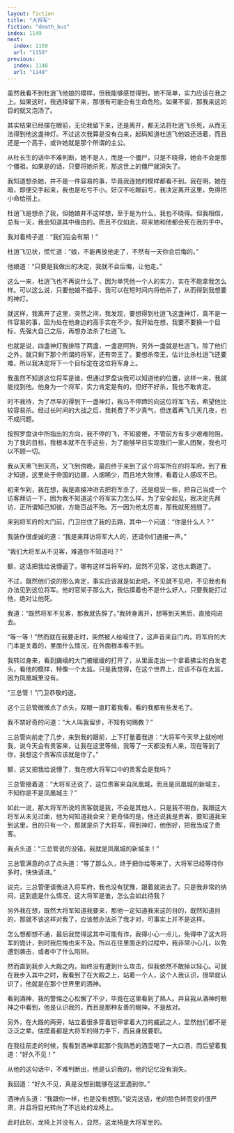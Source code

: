 ```yaml
---
layout: fiction
title: "大将军"
fiction: "death_bus"
index: 1149
next:
  index: 1150
  url: "1150"
previous:
  index: 1148
  url: "1148"
---
```

虽然我看不到杜逍飞他娘的模样，但我能够感觉得到，她不简单，实力应该在我之上。如果这时，我选择留下来，那很有可能会有生命危险。如果不留，那我来这的目的就又泡汤了。

其实结果已经摆在眼前，无论我留下来，还是离开，都无法将杜逍飞杀死，从而无法得到他这盏神灯。不过这次我算是没有白来，起码知道杜逍飞他娘还活着，而且还是一个高手，或许她就是那个所谓的主公。

从杜长生的话中不难判断，她不是人，而是一个僵尸，只是不晓得，她会不会是那个僵祖。如果是的话，只要将她杀死，那这世上的僵尸就消失了。

我知道想杀她，并不是一件容易的事，毕竟我连她的模样都看不到。我在明，她在暗，即便交手起来，我也是吃亏不小。好汉不吃眼前亏，我决定离开这里，免得把小命给搭上。

杜逍飞是想杀了我，但她娘并不这样想，至于是为什么，我也不晓得。但我相信，总有一天，我会知道其中缘由的。而且不仅如此，将来她和他都会死在我的手中。

我对着椅子道：“我们后会有期！”

杜逍飞见状，慌忙道：“娘，不能再放他走了，不然有一天你会后悔的。”

他娘道：“只要是我做出的决定，我就不会后悔，让他走。”

这么一来，杜逍飞也不再说什么了，因为单凭他一个人的实力，实在不能拿我怎么样。可以这么说，只要他娘不插手，我可以在短时间内将他杀了，从而得到我想要的神灯。

就这样，我离开了这里，突然之间，我发现，要想得到杜逍飞这盏神灯，真不是一件容易的事，因为处在他身边的高手实在不少。我开始在想，我要不要换一个目标，先强大自己之后，再想办法杀了杜逍飞。

也就是说，四盏神灯我排除了两盏，一盏是阿狗，另外一盏就是杜逍飞，除了他们之外，就只剩下那个所谓的将军，还有帝王了。要想杀帝王，估计比杀杜逍飞还要难，所以我决定将下一个目标定在这位将军身上。

我虽然不知道这位将军是谁，但通过罗盘诀我可以知道他的位置，这样一来，我就能找到他。他身为一个将军，实力肯定是有的，但好不好杀，我也不敢肯定。

时不我待，为了尽早的得到下一盏神灯，我马不停蹄的向这位将军飞去，希望他比较容易杀。经过长时间的大战之后，我耗费了不少真气，但连着再飞几天几夜，也不成问题。

按照罗盘诀中所指出的方向，我不停的飞，不知疲倦，不管前方有多少艰难险阻。为了我的目标，我根本就不在乎这些，为了能够早日实现我们一家人团聚，我也可以不顾一切。

我从天黑飞到天亮，又飞到傍晚，最后终于来到了这个将军所在的将军府。到了我才知道，这里处于帝国的边疆，人烟稀少，而且地大物博，看着让人感叹不已。

初来乍到，我在想，我是直接冲进去把将军杀了，还是稳妥一些，把自己当成一个访客拜访一下。因为我不知道这个将军实力怎么样，为了安全起见，我决定先拜访，正所谓知己知彼，方能百战不殆。万一因为他太厉害，那我就死翘翘了。

来到将军府的大门前，门卫拦住了我的去路，其中一个问道：“你是什么人？”

我装作很虔诚的道：“我是来拜访将军大人的，还请你们通报一声。”

“我们大将军从不见客，难道你不知道吗？”

额，这话把我给说懵逼了，哪有这样当将军的，居然不见客，这也太霸道了。

不过，既然他们说的那么肯定，事实应该就是如此吧，不见就不见吧，不见我也有办法见到这位将军。他的官架子那么大，我估摸着也不是什么好人，只要我能打过他，绝对让他死。

我道：“既然将军不见客，那我就告辞了。”我转身离开，想等到天黑后，直接闯进去。

“等一等！”然而就在我要走时，突然被人给喊住了，这声音来自门内，将军府的大门本是关着的，里面什么情况，在外面根本看不到。

我转过身来，看到巍峨的大门被缓缓的打开了，从里面走出一个拿着拂尘的白发老头，看他的模样，特像一个太监。只是我觉得，在这个世界上，应该不存在太监，因为凤凰城里没有。

“三总管！”门卫恭敬的道。

这个三总管微微点了点头，双眼一直盯着我看，看的我都有些发毛了。

我不禁好奇的问道：“大人叫我留步，不知有何赐教？”

三总管向前走了几步，来到我的跟前，上下打量着我道：“大将军今天早上就吩咐我，说今天会有贵客来，让我在这里等候，我等了一天都没有人来，现在等到了你，我想这个贵客应该就是你了。”

额，这又把我给说懵了，我在想大将军口中的贵客会是我吗？

三总管接着道：“大将军还说了，这位贵客来自凤凰城，而且是凤凰城的新城主，不知你是不是凤凰城主？”

如此一说，那大将军所说的贵客就是我，不会是其他人，只是我不明白，我跟这大将军从未见过面，他为何知道我会来？更奇怪的是，他还说我是贵客，要知道我来到这里，目的只有一个，那就是杀了大将军，得到神灯，他倒好，把我当成了贵客。

我点头道：“三总管说的没错，我就是凤凰城的新城主！”

三总管满意的点了点头道：“等了那么久，终于把你给等来了，大将军已经等待你多时，快快请进。”

说完，三总管便请我进入将军府，我也没有犹豫，跟着就进去了。只是我非常的纳闷，这到底是什么情况，这大将军是谁，怎么会如此待我？

另外我在想，既然大将军知道我要来，那他一定知道我来这的目的，既然知道目的，那就不该这样对我了，应该想办法杀了我才对，可事实上并不是这样。

怎么想都想不通，最后我觉得这其中可能有诈，我得小心一点儿，免得中了这大将军的诡计，到时我后悔也来不及。所以在往里面走的过程中，我非常小心儿，以免遭到袭击，或者中了什么陷阱。

然而直到我步入大殿之内，始终没有遭到什么攻击，但我依然不敢掉以轻心。可就在我步入其中之时，我看到了在大殿之上，站着一个人，这个人我认识，很早就认识了，他就是在那个世界里的酒神。

看到酒神，我的警惕之心松懈了不少，毕竟在这里看到了熟人。并且我从酒神的眼神之中看到，他是认识我的，而且是那种友善的眼神，不是敌对。

另外，在大殿的两旁，站立着很多穿着铠甲拿着大刀的威武之人，显然他们都不是泛泛之辈。估摸着都是大将军的得力手下，而且身居要职。

在我往前走的时候，我看到酒神拿起那个我熟悉的酒壶喝了一大口酒，而后望着我道：“好久不见！”

从他的这句话中，不难判断出，他是认识我的，他的记忆没有消失。

我回道：“好久不见，真是没想到能够在这里遇到你。”

酒神点头道：“我跟你一样，也是没有想到。”说完这话，他的脸色转而变的很严肃，并且将目光转向了不远处的龙椅上。

此时此刻，龙椅上并没有人，显然，这龙椅是大将军坐的。
